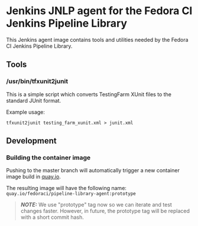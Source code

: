 # Jenkins JNLP agent for the Fedora CI Jenkins Pipeline Library

This Jenkins agent image contains tools and utilities needed by the Fedora CI Jenkins Pipeline Library.

## Tools

### /usr/bin/tfxunit2junit

This is a simple script which converts TestingFarm XUnit files to the standard JUnit format.

Example usage:

```shell
tfxunit2junit testing_farm_xunit.xml > junit.xml
```

## Development

### Building the container image

Pushing to the master branch will automatically trigger a new container image build in [quay.io](https://quay.io/organization/fedoraci).

The resulting image will have the following name: `quay.io/fedoraci/pipeline-library-agent:prototype`

> **_NOTE:_** We use "prototype" tag now so we can iterate and test changes faster. However, in future, the prototype tag will be replaced with a short commit hash.
